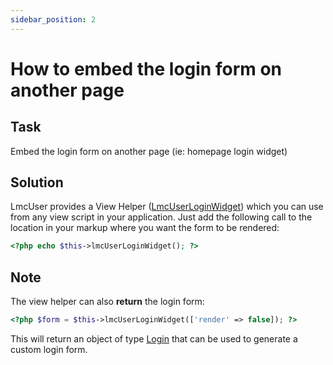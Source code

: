 ```yaml
---
sidebar_position: 2
---
```


# How to embed the login form on another page

## Task
Embed the login form on another page (ie: homepage login widget)

## Solution
LmcUser provides a View Helper ([LmcUserLoginWidget](https://github.com/LM-Commons/LmcUser/blob/master/src/LmcUser/View/Helper/LmcUserLoginWidget.php)) which you can use from any view script in your application.  Just add the following call to the location in your markup where you want the form to be rendered:

```php
<?php echo $this->lmcUserLoginWidget(); ?>
```

## Note
The view helper can also __return__ the login form:

```php
<?php $form = $this->lmcUserLoginWidget(['render' => false]); ?>
```

This will return an object of type [Login](https://github.com/LM-Commons/LmcUser/blob/master/src/LmcUser/Form/Login.php) that can be used to generate a custom login form.
